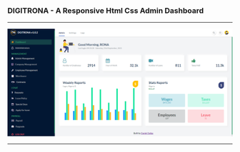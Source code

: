 <h3>DIGITRONA - A Responsive Html Css Admin Dashboard</h3>

----

<img src="assets/snapshot.png" />

----